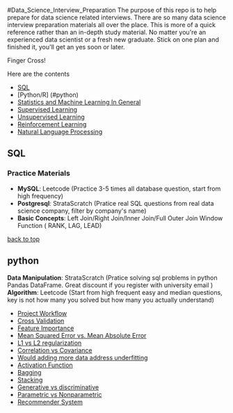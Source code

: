 #Data_Science_Interview_Preparation
The purpose of this repo is to help prepare for data science related interviews. 
There are so many data science interview preparation materials all over the place. This is more of a quick reference rather than an in-depth study material. No matter you're an experienced data scientist or a fresh new graduate. Stick on one plan and finished it, you'll get an yes soon or later. 

Finger Cross!

Here are the contents

* [SQL](#sql)
* [Python/R] (#python)
* [Statistics and Machine Learning In General](#statistics-and-ml-in-general)
* [Supervised Learning](#supervised-learning)
* [Unsupervised Learning](#unsupervised-learning)
* [Reinforcement Learning](#reinforcement-learning)
* [Natural Language Processing](#natural-language-processing)


## SQL
### Practice Materials

* **MySQL**: Leetcode (Practice 3-5 times all database question, start from high frequency)
* **Postgresql**: StrataScratch (Pratice real SQL questions from real data science company, filter by company's name)
* **Basic Concepts**:
Left Join/Right Join/Inner Join/Full Outer Join
Window Function ( RANK, LAG, LEAD)

[back to top](#Data_Science_Interview_Preparation)

## python
**Data Manipulation**: StrataScratch (Pratice solving sql problems in python Pandas DataFrame. Great discount if you register with university email )
**Algorithm**: Leetcode (Start from high frequent easy and median questions, key is not how many you solved but how many you actually understand)


* [Project Workflow](#project-workflow)
* [Cross Validation](#cross-validation)
* [Feature Importance](#feature-importance)
* [Mean Squared Error vs. Mean Absolute Error](#mean-squared-error-vs.-mean-absolute-error)
* [L1 vs L2 regularization](#l1-vs-l2-regularization)
* [Correlation vs Covariance](#correlation-vs-covariance)
* [Would adding more data address underfitting](#would-adding-more-data-address-underfitting)
* [Activation Function](#activation-function)
* [Bagging](#bagging)
* [Stacking](#stacking)
* [Generative vs discriminative](#generative-vs-discriminative)
* [Parametric vs Nonparametric](#parametric-vs-nonparametric)
* [Recommender System](#recommender-system)
